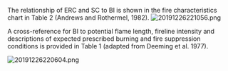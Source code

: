 The relationship of ERC and SC to BI is shown in the fire characteristics chart in Table 2
(Andrews and Rothermel, 1982).
![20191226221056.png](https://i.loli.net/2019/12/26/7ds9Wzl3Go1StFY.png)

A cross-reference for BI to potential flame length, fireline intensity and descriptions of expected
prescribed burning and fire suppression conditions is provided in Table 1 (adapted from
Deeming et al. 1977). 

![20191226220604.png](https://i.loli.net/2019/12/26/6ghlV45PIsF2OkM.png)
